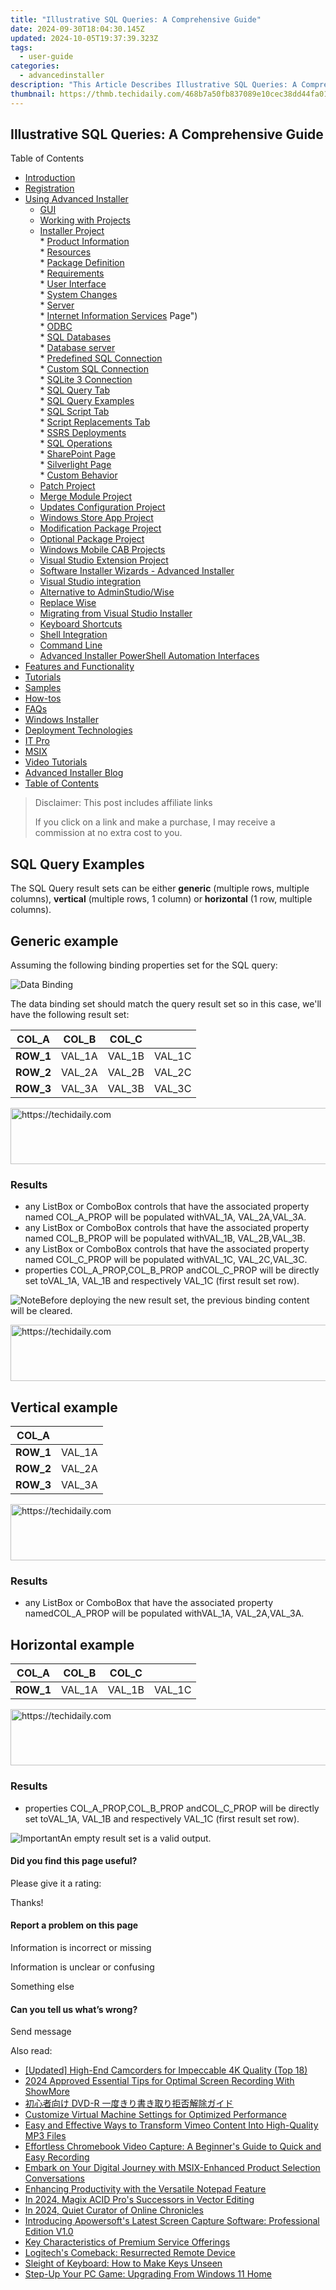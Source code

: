 ```yaml
---
title: "Illustrative SQL Queries: A Comprehensive Guide"
date: 2024-09-30T18:04:30.145Z
updated: 2024-10-05T19:37:39.323Z
tags:
  - user-guide
categories:
  - advancedinstaller
description: "This Article Describes Illustrative SQL Queries: A Comprehensive Guide"
thumbnail: https://thmb.techidaily.com/468b7a50fb837089e10cec38dd44fa01aaab4078b704b313fd2f69558ac117bb.png
---
```


## Illustrative SQL Queries: A Comprehensive Guide

Table of Contents

* [Introduction](https://tools.techidaily.com/advancedinstaller/products/)
* [Registration](https://tools.techidaily.com/advancedinstaller/products/)
* [Using Advanced Installer](https://tools.techidaily.com/advancedinstaller/products/)  
   * [GUI](https://tools.techidaily.com/advancedinstaller/products/)  
   * [Working with Projects](https://tools.techidaily.com/advancedinstaller/products/)  
   * [Installer Project](https://tools.techidaily.com/advancedinstaller/products/)  
         * [Product Information](https://tools.techidaily.com/advancedinstaller/products/)  
         * [Resources](https://tools.techidaily.com/advancedinstaller/products/)  
         * [Package Definition](https://tools.techidaily.com/advancedinstaller/products/)  
         * [Requirements](https://tools.techidaily.com/advancedinstaller/products/)  
         * [User Interface](https://tools.techidaily.com/advancedinstaller/products/)  
         * [System Changes](https://tools.techidaily.com/advancedinstaller/products/)  
         * [Server](https://tools.techidaily.com/advancedinstaller/products/)  
                  * [Internet Information Services](https://tools.techidaily.com/advancedinstaller/products/) Page")  
                  * [ODBC](https://tools.techidaily.com/advancedinstaller/products/)  
                  * [SQL Databases](https://tools.techidaily.com/advancedinstaller/products/)  
                              * [Database server](https://tools.techidaily.com/advancedinstaller/products/)  
                                             * [Predefined SQL Connection](https://tools.techidaily.com/advancedinstaller/products/)  
                                             * [Custom SQL Connection](https://tools.techidaily.com/advancedinstaller/products/)  
                                             * [SQLite 3 Connection](https://tools.techidaily.com/advancedinstaller/products/)  
                                             * [SQL Query Tab](https://tools.techidaily.com/advancedinstaller/products/)  
                                                               * [SQL Query Examples](https://tools.techidaily.com/advancedinstaller/products/)  
                                             * [SQL Script Tab](https://tools.techidaily.com/advancedinstaller/products/)  
                                             * [Script Replacements Tab](https://tools.techidaily.com/advancedinstaller/products/)  
                              * [SSRS Deployments](https://tools.techidaily.com/advancedinstaller/products/)  
                              * [SQL Operations](https://tools.techidaily.com/advancedinstaller/products/)  
                  * [SharePoint Page](https://tools.techidaily.com/advancedinstaller/products/)  
                  * [Silverlight Page](https://tools.techidaily.com/advancedinstaller/products/)  
         * [Custom Behavior](https://tools.techidaily.com/advancedinstaller/products/)  
   * [Patch Project](https://tools.techidaily.com/advancedinstaller/products/)  
   * [Merge Module Project](https://tools.techidaily.com/advancedinstaller/products/)  
   * [Updates Configuration Project](https://tools.techidaily.com/advancedinstaller/products/)  
   * [Windows Store App Project](https://tools.techidaily.com/advancedinstaller/products/)  
   * [Modification Package Project](https://tools.techidaily.com/advancedinstaller/products/)  
   * [Optional Package Project](https://tools.techidaily.com/advancedinstaller/products/)  
   * [Windows Mobile CAB Projects](https://tools.techidaily.com/advancedinstaller/products/)  
   * [Visual Studio Extension Project](https://tools.techidaily.com/advancedinstaller/products/)  
   * [Software Installer Wizards - Advanced Installer](https://tools.techidaily.com/advancedinstaller/products/)  
   * [Visual Studio integration](https://tools.techidaily.com/advancedinstaller/products/)  
   * [Alternative to AdminStudio/Wise](https://tools.techidaily.com/advancedinstaller/products/)  
   * [Replace Wise](https://tools.techidaily.com/advancedinstaller/products/)  
   * [Migrating from Visual Studio Installer](https://tools.techidaily.com/advancedinstaller/products/)  
   * [Keyboard Shortcuts](https://tools.techidaily.com/advancedinstaller/products/)  
   * [Shell Integration](https://tools.techidaily.com/advancedinstaller/products/)  
   * [Command Line](https://tools.techidaily.com/advancedinstaller/products/)  
   * [Advanced Installer PowerShell Automation Interfaces](https://tools.techidaily.com/advancedinstaller/products/)
* [Features and Functionality](https://tools.techidaily.com/advancedinstaller/products/)
* [Tutorials](https://tools.techidaily.com/advancedinstaller/products/)
* [Samples](https://tools.techidaily.com/advancedinstaller/products/)
* [How-tos](https://tools.techidaily.com/advancedinstaller/products/)
* [FAQs](https://tools.techidaily.com/advancedinstaller/products/)
* [Windows Installer](https://tools.techidaily.com/advancedinstaller/products/)
* [Deployment Technologies](https://tools.techidaily.com/advancedinstaller/products/)
* [IT Pro](https://tools.techidaily.com/advancedinstaller/products/)
* [MSIX](https://tools.techidaily.com/advancedinstaller/products/)
* [Video Tutorials](https://tools.techidaily.com/advancedinstaller/products/)
* [Advanced Installer Blog](https://tools.techidaily.com/advancedinstaller/products/)
* [Table of Contents](https://tools.techidaily.com/advancedinstaller/products/)

>  Disclaimer: This post includes affiliate links
>
>  If you click on a link and make a purchase, I may receive a commission at no extra cost to you.
>

## SQL Query Examples

The SQL Query result sets can be either **generic** (multiple rows, multiple columns), **vertical** (multiple rows, 1 column) or **horizontal** (1 row, multiple columns).

## Generic example

Assuming the following binding properties set for the SQL query:

![Data Binding](https://cdn.advancedinstaller.com/img/howto/add-sql-query/data-binding.png "Data Binding")  

 The data binding set should match the query result set so in this case, we'll have the following result set:

| **COL\_A** | **COL\_B** | **COL\_C** |         |
| ---------- | ---------- | ---------- | ------- |
| **ROW\_1** | VAL\_1A    | VAL\_1B    | VAL\_1C |
| **ROW\_2** | VAL\_2A    | VAL\_2B    | VAL\_2C |
| **ROW\_3** | VAL\_3A    | VAL\_3B    | VAL\_3C |

<!-- affiliate ads begin -->
<a href="https://appsumo.8odi.net/c/5597632/2137380/7443" target="_top" id="2137380">
  <img src="//a.impactradius-go.com/display-ad/7443-2137380" border="0" alt="https://techidaily.com" width="728" height="90"/>
</a>
<img height="0" width="0" src="https://appsumo.8odi.net/i/5597632/2137380/7443" style="position:absolute;visibility:hidden;" border="0" />
<!-- affiliate ads end -->

### Results

* any ListBox or ComboBox controls that have the associated property named COL\_A\_PROP will be populated withVAL\_1A, VAL\_2A,VAL\_3A.
* any ListBox or ComboBox controls that have the associated property named COL\_B\_PROP will be populated withVAL\_1B, VAL\_2B,VAL\_3B.
* any ListBox or ComboBox controls that have the associated property named COL\_C\_PROP will be populated withVAL\_1C, VAL\_2C,VAL\_3C.
* properties COL\_A\_PROP,COL\_B\_PROP andCOL\_C\_PROP will be directly set toVAL\_1A, VAL\_1B and respectively VAL\_1C (first result set row).

![Note](https://cdn.advancedinstaller.com/svg/common/IconMessageNote.svg)Before deploying the new result set, the previous binding content will be cleared.

<!-- affiliate ads begin -->
<a href="https://appsumo.8odi.net/c/5597632/2049378/7443" target="_top" id="2049378">
  <img src="//a.impactradius-go.com/display-ad/7443-2049378" border="0" alt="https://techidaily.com" width="728" height="90"/>
</a>
<img height="0" width="0" src="https://appsumo.8odi.net/i/5597632/2049378/7443" style="position:absolute;visibility:hidden;" border="0" />
<!-- affiliate ads end -->

## Vertical example

| **COL\_A** |         |
| ---------- | ------- |
| **ROW\_1** | VAL\_1A |
| **ROW\_2** | VAL\_2A |
| **ROW\_3** | VAL\_3A |

<!-- affiliate ads begin -->
<a href="https://appsumo.8odi.net/c/5597632/2118323/7443" target="_top" id="2118323">
  <img src="//a.impactradius-go.com/display-ad/7443-2118323" border="0" alt="https://techidaily.com" width="728" height="90"/>
</a>
<img height="0" width="0" src="https://appsumo.8odi.net/i/5597632/2118323/7443" style="position:absolute;visibility:hidden;" border="0" />
<!-- affiliate ads end -->

### Results

* any ListBox or ComboBox that have the associated property namedCOL\_A\_PROP will be populated withVAL\_1A, VAL\_2A,VAL\_3A.

## Horizontal example

| **COL\_A** | **COL\_B** | **COL\_C** |         |
| ---------- | ---------- | ---------- | ------- |
| **ROW\_1** | VAL\_1A    | VAL\_1B    | VAL\_1C |

<!-- affiliate ads begin -->
<a href="https://aligracehair.sjv.io/c/5597632/1880960/19272" target="_top" id="1880960">
  <img src="//a.impactradius-go.com/display-ad/19272-1880960" border="0" alt="https://techidaily.com" width="728" height="90"/>
</a>
<img height="0" width="0" src="https://aligracehair.sjv.io/i/5597632/1880960/19272" style="position:absolute;visibility:hidden;" border="0" />
<!-- affiliate ads end -->

### Results

* properties COL\_A\_PROP,COL\_B\_PROP andCOL\_C\_PROP will be directly set toVAL\_1A, VAL\_1B and respectively VAL\_1C (first result set row).

![Important](https://cdn.advancedinstaller.com/svg/common/IconMessageInfo.svg)An empty result set is a valid output.

#### Did you find this page useful?

Please give it a rating:

 Thanks!

#### Report a problem on this page

Information is incorrect or missing

Information is unclear or confusing

Something else

#### Can you tell us what’s wrong?

Send message

<ins class="adsbygoogle"
     style="display:block"
     data-ad-format="autorelaxed"
     data-ad-client="ca-pub-7571918770474297"
     data-ad-slot="1223367746"></ins>

<ins class="adsbygoogle"
     style="display:block"
     data-ad-client="ca-pub-7571918770474297"
     data-ad-slot="8358498916"
     data-ad-format="auto"
     data-full-width-responsive="true"></ins>

<span class="atpl-alsoreadstyle">Also read:</span>
<div><ul>
<li><a href="https://article-helps.techidaily.com/updated-high-end-camcorders-for-impeccable-4k-quality-top-18/"><u>[Updated] High-End Camcorders for Impeccable 4K Quality (Top 18)</u></a></li>
<li><a href="https://screen-video-capture.techidaily.com/2024-approved-essential-tips-for-optimal-screen-recording-with-showmore/"><u>2024 Approved Essential Tips for Optimal Screen Recording With ShowMore</u></a></li>
<li><a href="https://win-dash.techidaily.com/1726029017426-dvd-r/"><u>初心者向け DVD-R 一度きり書き取り拒否解除ガイド</u></a></li>
<li><a href="https://fox-search.techidaily.com/customize-virtual-machine-settings-for-optimized-performance/"><u>Customize Virtual Machine Settings for Optimized Performance</u></a></li>
<li><a href="https://fox-search.techidaily.com/easy-and-effective-ways-to-transform-vimeo-content-into-high-quality-mp3-files/"><u>Easy and Effective Ways to Transform Vimeo Content Into High-Quality MP3 Files</u></a></li>
<li><a href="https://fox-search.techidaily.com/effortless-chromebook-video-capture-a-beginners-guide-to-quick-and-easy-recording/"><u>Effortless Chromebook Video Capture: A Beginner's Guide to Quick and Easy Recording</u></a></li>
<li><a href="https://fox-search.techidaily.com/embark-on-your-digital-journey-with-msix-enhanced-product-selection-conversations/"><u>Embark on Your Digital Journey with MSIX-Enhanced Product Selection Conversations</u></a></li>
<li><a href="https://fox-search.techidaily.com/enhancing-productivity-with-the-versatile-notepad-feature/"><u>Enhancing Productivity with the Versatile Notepad Feature</u></a></li>
<li><a href="https://extra-support.techidaily.com/in-2024-magix-acid-pros-successors-in-vector-editing/"><u>In 2024, Magix ACID Pro's Successors in Vector Editing</u></a></li>
<li><a href="https://facebook-video-content.techidaily.com/in-2024-quiet-curator-of-online-chronicles/"><u>In 2024, Quiet Curator of Online Chronicles</u></a></li>
<li><a href="https://fox-search.techidaily.com/introducing-apowersofts-latest-screen-capture-software-professional-edition-v10/"><u>Introducing Apowersoft's Latest Screen Capture Software: Professional Edition V1.0</u></a></li>
<li><a href="https://fox-search.techidaily.com/key-characteristics-of-premium-service-offerings/"><u>Key Characteristics of Premium Service Offerings</u></a></li>
<li><a href="https://win-howtos.techidaily.com/logitechs-comeback-resurrected-remote-device/"><u>Logitech's Comeback: Resurrected Remote Device</u></a></li>
<li><a href="https://win11.techidaily.com/sleight-of-keyboard-how-to-make-keys-unseen/"><u>Sleight of Keyboard: How to Make Keys Unseen</u></a></li>
<li><a href="https://buynow-reviews.techidaily.com/step-up-your-pc-game-upgrading-from-windows-11-home/"><u>Step-Up Your PC Game: Upgrading From Windows 11 Home</u></a></li>
</ul></div>

